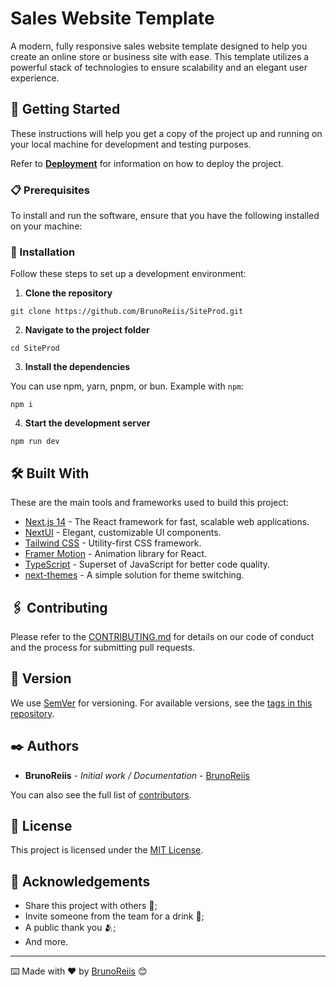 # Sales Website Template

A modern, fully responsive sales website template designed to help you create an online store or business site with ease. This template utilizes a powerful stack of technologies to ensure scalability and an elegant user experience.

## 🚀 Getting Started

These instructions will help you get a copy of the project up and running on your local machine for development and testing purposes.

Refer to **[Deployment](#-deployment)** for information on how to deploy the project.

### 📋 Prerequisites

To install and run the software, ensure that you have the following installed on your machine:


### 🔧 Installation

Follow these steps to set up a development environment:

1. **Clone the repository**
```
git clone https://github.com/BrunoReiis/SiteProd.git
```

2. **Navigate to the project folder**
```
cd SiteProd
```


3. **Install the dependencies**

You can use npm, yarn, pnpm, or bun. Example with `npm`:
```
npm i
```


4. **Start the development server**
```
npm run dev
```


## 🛠️ Built With

These are the main tools and frameworks used to build this project:

- [Next.js 14](https://nextjs.org/docs/getting-started) - The React framework for fast, scalable web applications.
- [NextUI](https://nextui.org) - Elegant, customizable UI components.
- [Tailwind CSS](https://tailwindcss.com) - Utility-first CSS framework.
- [Framer Motion](https://www.framer.com/motion) - Animation library for React.
- [TypeScript](https://www.typescriptlang.org) - Superset of JavaScript for better code quality.
- [next-themes](https://github.com/pacocoursey/next-themes) - A simple solution for theme switching.

## 🖇️ Contributing

Please refer to the [CONTRIBUTING.md](https://gist.github.com/username/linkToContributingInfo) for details on our code of conduct and the process for submitting pull requests.

## 📌 Version

We use [SemVer](http://semver.org/) for versioning. For available versions, see the [tags in this repository](https://github.com/yourusername/sales-website-template/tags).

## ✒️ Authors

- **BrunoReiis** - *Initial work / Documentation* - [BrunoReiis](https://github.com/BrunoReiis)

You can also see the full list of [contributors](https://github.com/yourusername/sales-website-template/graphs/contributors).

## 📄 License

This project is licensed under the [MIT License](https://github.com/yourusername/sales-website-template/blob/main/LICENSE).

## 🎁 Acknowledgements

- Share this project with others 📢;
- Invite someone from the team for a drink 🍺;
- A public thank you 🫂;
- And more.

---

⌨️ Made with ❤️ by [BrunoReiis](https://github.com/BrunoReiis) 😊


